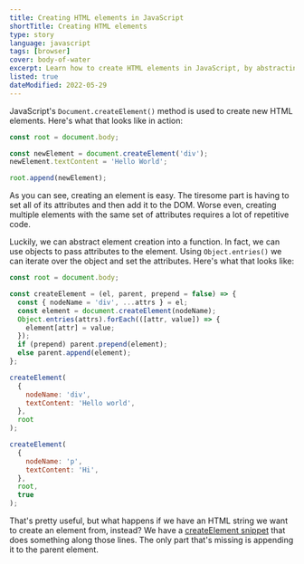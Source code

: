 ```yaml
---
title: Creating HTML elements in JavaScript
shortTitle: Creating HTML elements
type: story
language: javascript
tags: [browser]
cover: body-of-water
excerpt: Learn how to create HTML elements in JavaScript, by abstracting the creation logic into a function.
listed: true
dateModified: 2022-05-29
---
```


JavaScript's `Document.createElement()` method is used to create new HTML elements. Here's what that looks like in action:

```js
const root = document.body;

const newElement = document.createElement('div');
newElement.textContent = 'Hello World';

root.append(newElement);
```

As you can see, creating an element is easy. The tiresome part is having to set all of its attributes and then add it to the DOM. Worse even, creating multiple elements with the same set of attributes requires a lot of repetitive code.

Luckily, we can abstract element creation into a function. In fact, we can use objects to pass attributes to the element. Using `Object.entries()` we can iterate over the object and set the attributes. Here's what that looks like:

```js
const root = document.body;

const createElement = (el, parent, prepend = false) => {
  const { nodeName = 'div', ...attrs } = el;
  const element = document.createElement(nodeName);
  Object.entries(attrs).forEach(([attr, value]) => {
    element[attr] = value;
  });
  if (prepend) parent.prepend(element);
  else parent.append(element);
};

createElement(
  {
    nodeName: 'div',
    textContent: 'Hello world',
  },
  root
);

createElement(
  {
    nodeName: 'p',
    textContent: 'Hi',
  },
  root,
  true
);
```

That's pretty useful, but what happens if we have an HTML string we want to create an element from, instead? We have a [createElement snippet](/js/s/create-element) that does something along those lines. The only part that's missing is appending it to the parent element.
